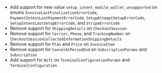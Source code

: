 * Add support for new value `setup_intent_mobile_wallet_unsupported` on enums `InvoiceLastFinalizationErrorCode`, `PaymentIntentLastPaymentErrorCode`, `SetupAttemptSetupErrorCode`, `SetupIntentLastSetupErrorCode`, and `StripeErrorCode`
* Remove support for `ShippingDetails` on `CheckoutSession`
* Remove support for `Carrier`, `Phone`, and `TrackingNumber` on `CheckoutSessionCollectedInformationShippingDetails`
* Remove support for `Plan` and `Price` on `InvoiceItem`
* Remove support for `CancelAtPeriodEnd` on `SubscriptionParams` and `Subscription`
* Add support for `Wifi` on `TerminalConfigurationParams` and `TerminalConfiguration`